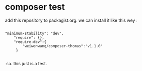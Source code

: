 # composer test

  add this repository to packagist.org. we can install it like this wey :
  
  ```
 
  "minimum-stability": "dev",
      "require": {},
      "require-dev":{
          "weiwenwang/composer-thomas":"v1.1.0"
       }
  		    
  ```
  so. this just is a test.